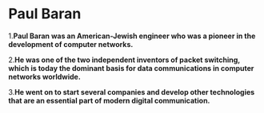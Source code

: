 # Paul Baran
>
1.**Paul Baran was an American-Jewish engineer who was a pioneer in the development of computer networks.**
> 
2.**He was one of the two independent inventors of packet switching, which is today the dominant basis for data communications in computer networks worldwide.**
>
3.**He went on to start several companies and develop other technologies that are an essential part of modern digital communication.**
